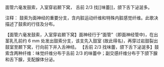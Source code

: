 面管六毫发鼓索，入室穿岩颞下窝，
舌前 2/3 找[[味蕾]]，颌下舌下泌涎多。

注释：
鼓索为面神经的重要分支，含内脏运动纤维和特殊内脏感觉纤维。此歌决描述了鼓索的行径及分布。

【面管六毫发鼓索，入室穿岩颞下窝】面神经行于“面管”（即面神经管中)，在出茎乳孔前约 6 mm 处发出鼓索分支，该支先入鼓室 (故此得名)，再穿过岩鼓裂出鼓室至颞下窝，行向前下并入舌神经。
【舌前 2/3 找味蕾，颌下舌下泌涎多】鼓索含两种纤维：味觉纤维分布于舌前 2/3 的味蕾中；副交感纤维分布于下颌下腺和舌下腺，支配腺体分泌。